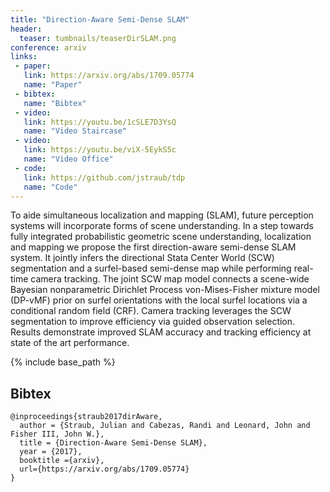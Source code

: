 ```yaml
---
title: "Direction-Aware Semi-Dense SLAM"
header:
  teaser: tumbnails/teaserDirSLAM.png
conference: arxiv
links: 
 - paper: 
   link: https://arxiv.org/abs/1709.05774 
   name: "Paper"
 - bibtex: 
   name: "Bibtex"
 - video: 
   link: https://youtu.be/1cSLE7D3YsQ
   name: "Video Staircase"
 - video: 
   link: https://youtu.be/viX-5EykS5c
   name: "Video Office"
 - code: 
   link: https://github.com/jstraub/tdp
   name: "Code"
---
```


To aide simultaneous localization and mapping (SLAM), future perception
systems will incorporate forms of scene understanding.  In a step
towards fully integrated probabilistic geometric scene understanding,
localization and mapping we propose the first direction-aware
semi-dense SLAM system.  It jointly infers the directional Stata Center
World (SCW) segmentation and a surfel-based semi-dense map while
performing real-time camera tracking.  The joint SCW map model connects
a scene-wide Bayesian nonparametric Dirichlet Process von-Mises-Fisher
mixture model (DP-vMF) prior on surfel orientations with the local
surfel locations via a conditional random field (CRF).  Camera tracking
leverages the SCW segmentation to improve efficiency via guided
observation selection.  Results demonstrate improved SLAM accuracy and
tracking efficiency at state of the art performance.

{% include base_path %}

## Bibtex <a id="bibtex"></a>
```
@inproceedings{straub2017dirAware,
  author = {Straub, Julian and Cabezas, Randi and Leonard, John and Fisher III, John W.},
  title = {Direction-Aware Semi-Dense SLAM},
  year = {2017},
  booktitle ={arxiv},
  url={https://arxiv.org/abs/1709.05774}
}
```



